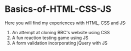# Basics-of-HTML-CSS-JS
Here you will find my experiences with HTML, CSS and JS:

1) An attempt at cloning BBC's website using CSS
2) A fun reaction testing game using JS
3) A form validation incorporating jQuery with JS
